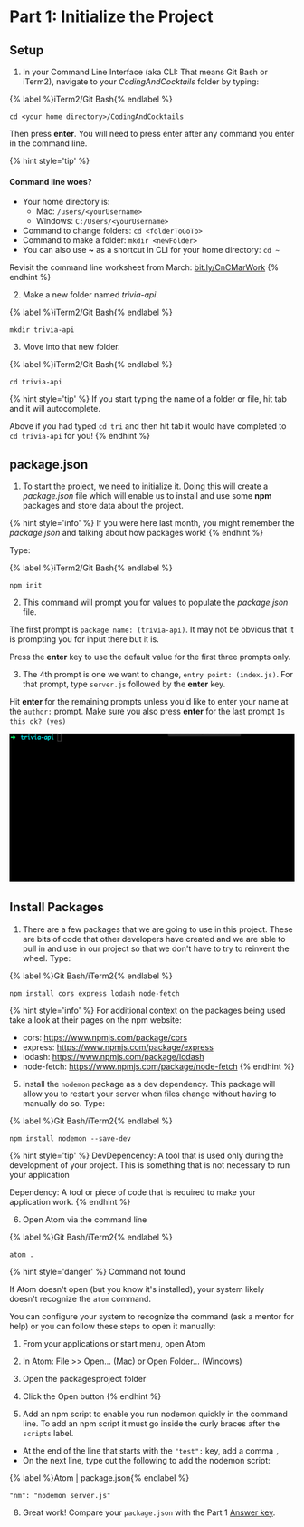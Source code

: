 # Part 1: Initialize the Project

## Setup

1. In your Command Line Interface (aka CLI: That means Git Bash or iTerm2), navigate to your _CodingAndCocktails_ folder by typing: 

  {% label %}iTerm2/Git Bash{% endlabel %}
  ```
  cd <your home directory>/CodingAndCocktails
  ```
  
  Then press **enter**. You will need to press enter after any command you enter in the command line.

  {% hint style='tip' %}
  #### Command line woes?
  - Your home directory is:
    - Mac: `/users/<yourUsername>`
    - Windows: `C:/Users/<yourUsername>`
  - Command to change folders: `cd <folderToGoTo>`
  - Command to make a folder: `mkdir <newFolder>`
  - You can also use **~** as a shortcut in CLI for your home directory: ``cd ~``

  Revisit the command line worksheet from March:
  [bit.ly/CnCMarWork](http://bit.ly/CnCMarWork)
  {% endhint %}

2.  Make a new folder named _trivia-api_. 

  {% label %}iTerm2/Git Bash{% endlabel %}
  ```
  mkdir trivia-api
  ```

3.  Move into that new folder.

  {% label %}iTerm2/Git Bash{% endlabel %}
  ```
  cd trivia-api
  ```

  {% hint style='tip' %}
If you start typing the name of a folder or file, hit tab and it will autocomplete.  

Above if you had typed `cd tri` and then hit tab it would have completed to `cd trivia-api` for you!
  {% endhint %}
  
## package.json

1. To start the project, we need to initialize it.  Doing this will create a _package.json_ file which will enable us to install and use some **npm** packages and store data about the project.

  {% hint style='info' %}
If you were here last month, you might remember the _package.json_ and talking about how packages work! 
  {% endhint %}

  Type:

  {% label %}iTerm2/Git Bash{% endlabel %}
  ```
  npm init
  ```
  
2. This command will prompt you for values to populate the _package.json_ file.

 The first prompt is `package name: (trivia-api)`. It may not be obvious that it is prompting you for input there but it is. 

  Press the **enter** key to use the default value for the first three prompts only. 
  
3. The 4th prompt is one we want to change, `entry point: (index.js)`. For that prompt, type `server.js` followed by the **enter** key.

  Hit **enter** for the remaining prompts unless you'd like to enter your name at the `author:` prompt.  Make sure you also press **enter** for the last prompt `Is this ok? (yes)`
  
  ![](/npm-init.gif)

## Install Packages
1. There are a few packages that we are going to use in this project.  These are bits of code that other developers have created and we are able to pull in and use in our project so that we don't have to try to reinvent the wheel. Type:

  {% label %}Git Bash/iTerm2{% endlabel %}
  ```
  npm install cors express lodash node-fetch
  ```
  {% hint style='info' %}
For additional context on the packages being used take a look at their pages on the npm website:
  * cors: https://www.npmjs.com/package/cors
  * express: https://www.npmjs.com/package/express
  * lodash: https://www.npmjs.com/package/lodash
  * node-fetch: https://www.npmjs.com/package/node-fetch
  {% endhint %}

5. Install the `nodemon` package as a dev dependency. This package will allow you to restart your server when files change without having to manually do so. Type:

  {% label %}Git Bash/iTerm2{% endlabel %}
  ```
  npm install nodemon --save-dev
  ```
  
  {% hint style='tip' %}
DevDepencency: A tool that is used only during the development of your project.  This is something that is not necessary to run your application 

Dependency: A tool or piece of code that is required to make your application work.
  {% endhint %}

6. Open Atom via the command line

  {% label %}Git Bash/iTerm2{% endlabel %}
  ```
  atom .
  ```
  {% hint style='danger' %}
Command not found

If Atom doesn't open (but you know it's installed), your system likely doesn't recognize the `atom` command.

You can configure your system to recognize the command (ask a mentor for help) or you can follow these steps to open it manually:
  1. From your applications or start menu, open Atom
  2. In Atom: File >> Open... (Mac) or Open Folder... (Windows)
  3. Open the packagesproject folder
  4. Click the Open button
  {% endhint %}

7. Add an npm script to enable you run nodemon quickly in the command line.  To add an npm script it must go inside the curly braces after the `scripts` label.
  * At the end of the line that starts with the `"test":` key, add a comma `,`
  * On the next line, type out the following to add the nodemon script:

  {% label %}Atom | package.json{% endlabel %}
  ```
  "nm": "nodemon server.js"
  ```

8. Great work!  Compare your `package.json` with the Part 1 [Answer key](https://github.com/KansasCityWomeninTechnology/trivia-api/tree/answer-key-part-1).

